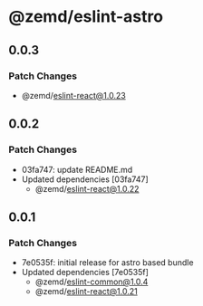 # @zemd/eslint-astro

## 0.0.3

### Patch Changes

- @zemd/eslint-react@1.0.23

## 0.0.2

### Patch Changes

- 03fa747: update README.md
- Updated dependencies [03fa747]
  - @zemd/eslint-react@1.0.22

## 0.0.1

### Patch Changes

- 7e0535f: initial release for astro based bundle
- Updated dependencies [7e0535f]
  - @zemd/eslint-common@1.0.4
  - @zemd/eslint-react@1.0.21
